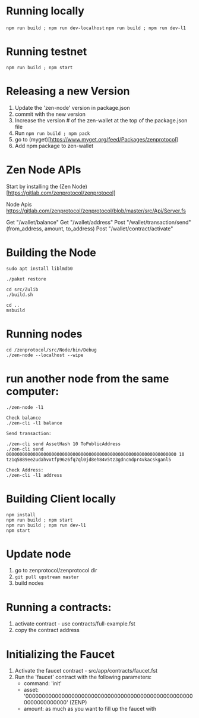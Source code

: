 # Running locally
`npm run build ; npm run dev-localhost`
`npm run build ; npm run dev-l1`

# Running testnet
`npm run build ; npm start`


# Releasing a new Version
1) Update the 'zen-node' version in package.json
2) commit with the new version
3) Increase the version # of the zen-wallet at the top of the package.json file
4) Run `npm run build ; npm pack`
6) go to (myget)[https://www.myget.org/feed/Packages/zenprotocol]
7) Add npm package to zen-wallet


# Zen Node APIs

Start by installing the (Zen Node)[https://gitlab.com/zenprotocol/zenprotocol]

Node Apis
https://gitlab.com/zenprotocol/zenprotocol/blob/master/src/Api/Server.fs

Get "/wallet/balance"
Get "/wallet/address"
Post "/wallet/transaction/send" (from_address, amount, to_address)
Post "/wallet/contract/activate"

# Building the Node
```
sudo apt install liblmdb0

./paket restore

cd src/Zulib
./build.sh

cd ..
msbuild
```

# Running nodes
```
cd /zenprotocol/src/Node/bin/Debug
./zen-node --localhost --wipe
```

# run another node from the same computer:
```
./zen-node -l1

Check balance
./zen-cli -l1 balance  

Send transaction:

./zen-cli send AssetHash 10 ToPublicAddress
./zen-cli send 0000000000000000000000000000000000000000000000000000000000000000 10 tz1q5889ee2udahvxtfp96z6fq7ql0jd8eh84v5tz3gdncndpr4vkacskganl5

Check Address:
./zen-cli -l1 address
```

# Building Client locally

```
npm install
npm run build ; npm start
npm run build ; npm run dev-l1
npm start
```

# Update node
1) go to zenprotocol/zenprotocol dir
2) `git pull upstream master`
3) build nodes

# Running a contracts:
1) activate contract - use contracts/full-example.fst
2) copy the contract address

# Initializing the Faucet
1. Activate the faucet contract - src/app/contracts/faucet.fst
2. Run the 'faucet' contract with the following parameters:
   - command: 'init'
   - asset: '0000000000000000000000000000000000000000000000000000000000000000' (ZENP)
   - amount: as much as you want to fill up the faucet with
